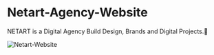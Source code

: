 # Netart-Agency-Website
NETART is a Digital Agency Build Design, Brands and Digital Projects.🔽

![Netart-Website](https://user-images.githubusercontent.com/82251942/132083573-5e24498a-6b84-43d5-affc-7c482612c291.jpg)
